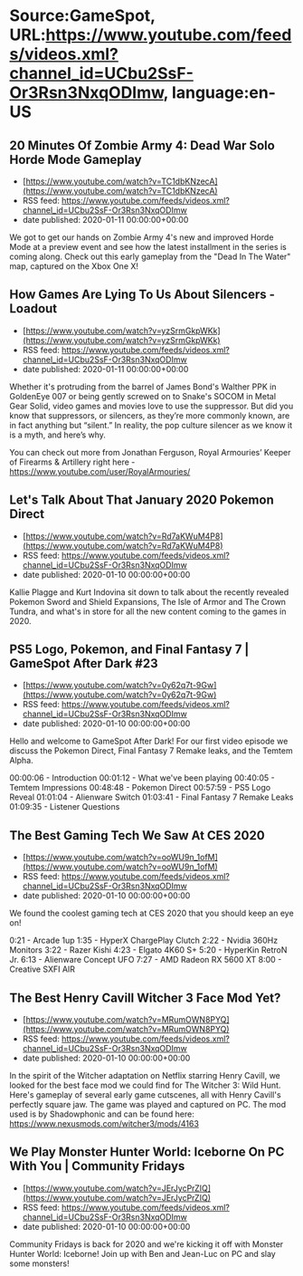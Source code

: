 # Source:GameSpot, URL:https://www.youtube.com/feeds/videos.xml?channel_id=UCbu2SsF-Or3Rsn3NxqODImw, language:en-US

## 20 Minutes Of Zombie Army 4: Dead War Solo Horde Mode Gameplay
 - [https://www.youtube.com/watch?v=TC1dbKNzecA](https://www.youtube.com/watch?v=TC1dbKNzecA)
 - RSS feed: https://www.youtube.com/feeds/videos.xml?channel_id=UCbu2SsF-Or3Rsn3NxqODImw
 - date published: 2020-01-11 00:00:00+00:00

We got to get our hands on Zombie Army 4's new  and improved Horde Mode at a preview event and see how the latest installment in the series is coming along. Check out this early gameplay  from the "Dead In The Water" map, captured on the Xbox One X!

## How Games Are Lying To Us About Silencers - Loadout
 - [https://www.youtube.com/watch?v=yzSrmGkpWKk](https://www.youtube.com/watch?v=yzSrmGkpWKk)
 - RSS feed: https://www.youtube.com/feeds/videos.xml?channel_id=UCbu2SsF-Or3Rsn3NxqODImw
 - date published: 2020-01-11 00:00:00+00:00

Whether it's protruding from the barrel of James Bond's Walther PPK in GoldenEye 007 or being gently screwed on to Snake's SOCOM in Metal Gear Solid, video games and movies love to use the suppressor. But did you know that suppressors, or silencers, as they’re more commonly known, are in fact anything but “silent.” In reality, the pop culture silencer as we know it is a myth, and here’s why.

You can check out more from Jonathan Ferguson, Royal Armouries’ Keeper of Firearms & Artillery right here - https://www.youtube.com/user/RoyalArmouries/

## Let's Talk About That January 2020 Pokemon Direct
 - [https://www.youtube.com/watch?v=Rd7aKWuM4P8](https://www.youtube.com/watch?v=Rd7aKWuM4P8)
 - RSS feed: https://www.youtube.com/feeds/videos.xml?channel_id=UCbu2SsF-Or3Rsn3NxqODImw
 - date published: 2020-01-10 00:00:00+00:00

Kallie Plagge and Kurt Indovina sit down to talk about the recently revealed Pokemon Sword and Shield Expansions, The Isle of Armor and The Crown Tundra, and what's in store for all the new content coming to the games in 2020.

## PS5 Logo, Pokemon, and Final Fantasy 7 | GameSpot After Dark #23
 - [https://www.youtube.com/watch?v=0y62q7t-9Gw](https://www.youtube.com/watch?v=0y62q7t-9Gw)
 - RSS feed: https://www.youtube.com/feeds/videos.xml?channel_id=UCbu2SsF-Or3Rsn3NxqODImw
 - date published: 2020-01-10 00:00:00+00:00

Hello and welcome to GameSpot After Dark! For our first video episode we discuss the Pokemon Direct, Final Fantasy 7 Remake leaks, and the Temtem Alpha.

00:00:06 - Introduction
00:01:12 - What we've been playing
00:40:05 - Temtem Impressions
00:48:48 - Pokemon Direct
00:57:59 - PS5 Logo Reveal
01:01:04 - Alienware Switch
01:03:41 - Final Fantasy 7 Remake Leaks
01:09:35 - Listener Questions

## The Best Gaming Tech We Saw At CES 2020
 - [https://www.youtube.com/watch?v=ooWU9n_1ofM](https://www.youtube.com/watch?v=ooWU9n_1ofM)
 - RSS feed: https://www.youtube.com/feeds/videos.xml?channel_id=UCbu2SsF-Or3Rsn3NxqODImw
 - date published: 2020-01-10 00:00:00+00:00

We found the coolest gaming tech at CES 2020 that you should keep an eye on!

0:21 - Arcade 1up
1:35 - HyperX ChargePlay Clutch
2:22 - Nvidia 360Hz Monitors
3:22 - Razer Kishi
4:23 - Elgato 4K60 S+
5:20 - HyperKin RetroN Jr.
6:13 - Alienware Concept UFO
7:27 - AMD Radeon RX 5600 XT
8:00 - Creative SXFI AIR

## The Best Henry Cavill Witcher 3 Face Mod Yet?
 - [https://www.youtube.com/watch?v=MRumOWN8PYQ](https://www.youtube.com/watch?v=MRumOWN8PYQ)
 - RSS feed: https://www.youtube.com/feeds/videos.xml?channel_id=UCbu2SsF-Or3Rsn3NxqODImw
 - date published: 2020-01-10 00:00:00+00:00

In the spirit of the Witcher adaptation on Netflix starring Henry Cavill, we looked for the best face mod we could find for The Witcher 3: Wild Hunt. Here's gameplay of several early game cutscenes, all with Henry Cavill's perfectly square jaw. The game was played and captured on PC. The mod used is by Shadowphonic and can be found here: https://www.nexusmods.com/witcher3/mods/4163

## We Play Monster Hunter World: Iceborne On PC With You | Community Fridays
 - [https://www.youtube.com/watch?v=JErJycPrZIQ](https://www.youtube.com/watch?v=JErJycPrZIQ)
 - RSS feed: https://www.youtube.com/feeds/videos.xml?channel_id=UCbu2SsF-Or3Rsn3NxqODImw
 - date published: 2020-01-10 00:00:00+00:00

Community Fridays is back for 2020 and we're kicking it off with Monster Hunter World: Iceborne! Join up with Ben and Jean-Luc on PC and slay some monsters!

